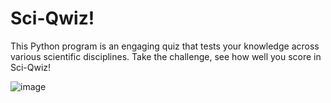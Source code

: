 # Sci-Qwiz!
This Python program is an engaging quiz that tests your knowledge across various scientific disciplines. Take the challenge, see how well you score in Sci-Qwiz!

![image](https://github.com/MadGcodes/QuizPy/assets/143804186/8cae5008-1abc-4751-b4e3-4e9126d6b34d)
